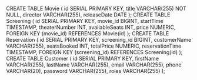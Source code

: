 CREATE TABLE Movie (
                       id SERIAL PRIMARY KEY,
                       title VARCHAR(255) NOT NULL,
                       director VARCHAR(255),
                       releaseDate DATE
);
CREATE TABLE Screening (
                           id SERIAL PRIMARY KEY,
                           movie_id BIGINT,
                           startTime TIMESTAMP,
                           theaterNumber INT,
                           availableSeats INT,
                           price NUMERIC,
                           FOREIGN KEY (movie_id) REFERENCES Movie(id)
);
CREATE TABLE Reservation (
                             id SERIAL PRIMARY KEY,
                             screening_id BIGINT,
                             customerName VARCHAR(255),
                             seatsBooked INT,
                             totalPrice NUMERIC,
                             reservationTime TIMESTAMP,
                             FOREIGN KEY (screening_id) REFERENCES Screening(id)
);
CREATE TABLE Customer (
                          id SERIAL PRIMARY KEY,
                          firstName VARCHAR(255),
                          lastName VARCHAR(255),
                          email VARCHAR(255),
                          phone VARCHAR(20),
                          password VARCHAR(255),
                          roles VARCHAR(255)
);

